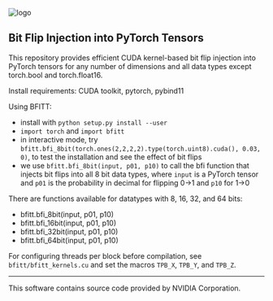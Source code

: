 ![logo](https://i.imgur.com/X0dUydE.png) 

Bit Flip Injection into PyTorch Tensors
---
This repository provides efficient CUDA kernel-based bit flip injection into PyTorch tensors for any number of dimensions and all data types except torch.bool and torch.float16.

Install requirements: CUDA toolkit, pytorch, pybind11

Using BFITT:
- install with ```python setup.py install --user```
- ```import torch``` and ```import bfitt```
- in interactive mode, try ```bfitt.bfi_8bit(torch.ones(2,2,2,2).type(torch.uint8).cuda(), 0.03, 0)```, to test the installation and see the effect of bit flips
- we use ```bfitt.bfi_8bit(input, p01, p10)``` to call the bfi function that injects bit flips into all 8 bit data types, where ```input``` is a PyTorch tensor and ```p01``` is the probability in decimal for flipping 0->1 and ```p10``` for 1->0

There are functions available for datatypes with 8, 16, 32, and 64 bits:
- bfitt.bfi_8bit(input, p01, p10)
- bfitt.bfi_16bit(input, p01, p10)
- bfitt.bfi_32bit(input, p01, p10)
- bfitt.bfi_64bit(input, p01, p10)

For configuring threads per block before compilation, see ```bfitt/bfitt_kernels.cu``` and set the macros ```TPB_X```, ```TPB_Y```, and ```TPB_Z```.

---
This software contains source code provided by NVIDIA Corporation.
